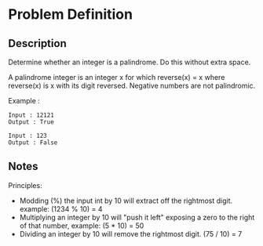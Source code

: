 # Problem Definition

## Description

Determine whether an integer is a palindrome. Do this without extra space.

A palindrome integer is an integer x for which reverse(x) = x where reverse(x) is x with its digit reversed.
Negative numbers are not palindromic.

Example :

```test
Input : 12121
Output : True

Input : 123
Output : False
```

## Notes

Principles:

* Modding (%) the input int by 10 will extract off the rightmost digit. example: (1234 % 10) = 4
* Multiplying an integer by 10 will "push it left" exposing a zero to the right of that number, example: (5 * 10) = 50
* Dividing an integer by 10 will remove the rightmost digit. (75 / 10) = 7